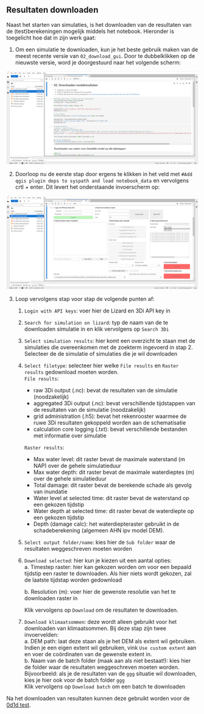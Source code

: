 ## **Resultaten downloaden**
Naast het starten van simulaties, is het downloaden van de resultaten van de (test)berekeningen mogelijk middels het notebook. Hieronder is toegelicht hoe dat in zijn werk gaat:

1. Om een simulatie te downloaden, kun je het beste gebruik maken van de meest recente versie van ``02_download_gui``. Door te dubbelklikken op de nieuwste versie, word je doorgestuurd naar het volgende scherm:

![Alt text](../../images/4_gebruik_plugin/e_downloaden_resultaten/notebook_download_simulation_1.png)

2. Doorloop nu de eerste stap door ergens te klikken in het veld met ``#Add qgis plugin deps to syspath and load notebook_data`` en vervolgens crtl + enter. Dit levert het onderstaande invoerscherm op:

![Alt text](../../images/4_gebruik_plugin/e_downloaden_resultaten/notebook_download_simulation_2.png)

3. Loop vervolgens stap voor stap de volgende punten af:

   1. ``Login with API keys``: voer hier de Lizard en 3Di API key in
   2. ``Search for simulation on lizard``: typ de naam van de te downloaden simulatie in en klik vervolgens op ``Search 3Di``
   3. ``Select simulation results``: hier komt een overzicht te staan met de simulaties die overeenkomen met de zoekterm ingevoerd in stap 2. Selecteer de de simulatie of simulaties die je wil downloaden
   4. ``Select filetype``: selecteer hier welke ``File results`` en ``Raster results`` gedownload moeten worden. <br>
      ``File results``: <br>
      * raw 3Di output (.nc): bevat de resultaten van de simulatie (noodzakelijk) <br>
      * aggregated 3Di output (.nc): bevat verschillende tijdstappen van de resultaten van de simulatie (noodzakelijk) <br>
      * grid administration (.h5): bevat het rekenrooster waarmee de ruwe 3Di resultaten gekoppeld worden aan de schematisatie <br>
      * calculation core logging (.txt): bevat verschillende bestanden met informatie over simulatie 

      ``Raster results``:
      * Max water level: dit raster bevat de maximale waterstand (m NAP) over de gehele simulatieduur <br>
      * Max water depth: dit raster bevat de maximale waterdieptes (m) over de gehele simulatieduur <br>
      * Total damage: dit raster bevat de berekende schade als gevolg van inundatie <br>
      * Water level at selected time: dit raster bevat de waterstand op een gekozen tijdstip <br>
      * Water depth at selected time: dit raster bevat de waterdiepte op een gekozen tijdstip <br>
      * Depth (damage calc): het waterdiepteraster gebruikt in de schadeberekening (algemeen AHN ipv model DEM). 
   5. ``Select output folder/name``: kies hier de ``Sub folder`` waar de resultaten weggeschreven moeten worden 
   6. ``Download selected``: hier kun je kiezen uit een aantal opties:<br>
      a. Timestep raster: hier kan gekozen worden om voor een bepaald tijdstip een raster te downloaden. Als hier niets wordt gekozen, zal de laatste tijdstap worden gedownload <br>
      <!--<span style="color:red"> BvL: in het notebook kan ik daar niets invullen. Bekende fout?</span><br>-->
      b. Resolution (m): voer hier de gewenste resolutie van het te downloaden raster in <br>
      
      Klik vervolgens op ``Download`` om de resultaten te downloaden.<br>
   7. ``Download klimaatsommen``: deze wordt alleen gebruikt voor het downloaden van klimaatsommen. Bij deze stap zijn twee invoervelden: <br>
      a. DEM path: laat deze staan als je het DEM als extent wil gebruiken. Indien je een eigen extent wil gebruiken, vink ``Use custom extent`` aan en voer de coördinaten van de gewenste extent in. <br>
      b. Naam van de batch folder (maak aan als niet bestaat!): kies hier de folder waar de resultaten weggeschreven moeten worden. Bijvoorbeeld: als je de resultaten van de ``ggg`` situatie wil downloaden, kies je hier ook voor de batch folder ``ggg`` <br>
      Klik vervolgens op ``Download batch`` om een batch te downloaden

Na het downloaden van resultaten kunnen deze gebruikt worden voor de [0d1d test](g_0d1d_test.md).